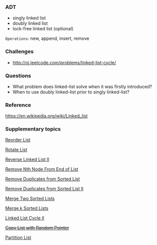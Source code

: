 ### ADT

* singly linked list
* doubly linked list
* lock-free linked list (optional)

`Operations`: new, append, insert, remove

### Challenges

* http://oj.leetcode.com/problems/linked-list-cycle/

### Questions

* What problem does linked-list solve when it was firstly introduced?
* When to use doubly linked-list prior to singly linked-list?

### Reference

https://en.wikipedia.org/wiki/Linked_list

### Supplementary topics

[Reorder List](http://oj.leetcode.com/problems/reorder-list/)

[Rotate List](http://oj.leetcode.com/problems/rotate-list/)

[Reverse Linked List II](http://oj.leetcode.com/problems/reverse-linked-list-ii/)

[Remove Nth Node From End of List](http://oj.leetcode.com/problems/remove-nth-node-from-end-of-list/)

[Remove Duplicates from Sorted List](http://oj.leetcode.com/problems/remove-duplicates-from-sorted-list/)

[Remove Duplicates from Sorted List II](http://oj.leetcode.com/problems/remove-duplicates-from-sorted-list-ii/)

[Merge Two Sorted Lists](http://oj.leetcode.com/problems/merge-two-sorted-lists/)

[Merge k Sorted Lists](http://oj.leetcode.com/problems/merge-k-sorted-lists/)

[Linked List Cycle II ](http://oj.leetcode.com/problems/linked-list-cycle-ii/)

~~[Copy List with Random Pointer](http://oj.leetcode.com/problems/copy-list-with-random-pointer/)~~

[Partition List](http://oj.leetcode.com/problems/partition-list/)

